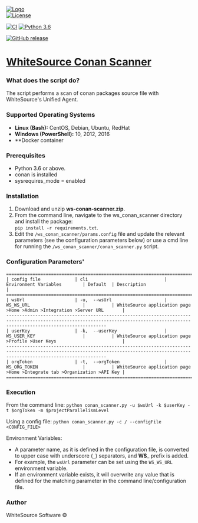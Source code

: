 [![Logo](https://whitesource-resources.s3.amazonaws.com/ws-sig-images/Whitesource_Logo_178x44.png)](https://www.whitesourcesoftware.com/)  
[![License](https://img.shields.io/badge/License-Apache%202.0-yellowgreen.svg)](https://opensource.org/licenses/Apache-2.0)

[![CI](https://github.com/whitesource-ps/ws-conan-scanner/actions/workflows/ci.yml/badge.svg)](https://github.com/whitesource-ps/ws-conan-scanner/actions/workflows/ci.yml)
[![Python 3.6](https://upload.wikimedia.org/wikipedia/commons/thumb/8/8c/Blue_Python_3.6%2B_Shield_Badge.svg/86px-Blue_Python_3.6%2B_Shield_Badge.svg.png)](https://www.python.org/downloads/release/python-360/)

[![GitHub release](https://img.shields.io/github/v/release/whitesource-ps/ws-conan-scanner)](https://github.com/whitesource-ps/ws-conan-scanner/releases/latest)  

# [WhiteSource Conan Scanner](https://github.com/whitesource-ps/ws-conan-scanner)

### What does the script do?
The script performs a scan of conan packages source file with WhiteSource's Unified Agent.

### Supported Operating Systems
- **Linux (Bash):**	CentOS, Debian, Ubuntu, RedHat
- **Windows (PowerShell):**	10, 2012, 2016
- **Docker container

### Prerequisites
- Python 3.6 or above.
- conan is installed
- sysrequires_mode = enabled

### Installation
1. Download and unzip **ws-conan-scanner.zip**.
2. From the command line, navigate to the ws_conan_scanner directory and install the package:  
   `pip install -r requirements.txt`.
3. Edit the `/ws_conan_scanner/params.config` file and update the relevant parameters (see the configuration parameters below) or
   use a cmd line for running the `/ws_conan_scanner/conan_scanner.py` script.

### Configuration Parameters'
```
==================================================================================================================================================================================
| config file             | cli                             | Environment Variables        | Default  | Description                                                              |
==================================================================================================================================================================================
| wsUrl                   | -u,  --wsUrl                    | WS_WS_URL                    |          | WhiteSource application page >Home >Admin >Integration >Server URL       |
----------------------------------------------------------------------------------------------------------------------------------------------------------------------------------
| userKey                 | -k,  --userKey                  | WS_USER_KEY                  |          | WhiteSource application page >Profile >User Keys                         |
----------------------------------------------------------------------------------------------------------------------------------------------------------------------------------
| orgToken                | -t,  --orgToken                 | WS_ORG_TOKEN                 |          | WhiteSource application page >Home >Integrate tab >Organization >API Key |
==================================================================================================================================================================================
```
### Execution
From the command line:
`python conan_scanner.py -u $wsUrl -k $userKey -t $orgToken -m $projectParallelismLevel`

Using a config file:
`python conan_scanner.py -c / --configFile <CONFIG_FILE>`

Environment Variables:
- A parameter name, as it is defined in the configuration file, is converted to upper case with underscore (`_`) separators, and **WS**_ prefix is added.
- For example, the `wsUrl` parameter can be set using the `WS_WS_URL ` environment variable.
- If an environment variable exists, it will overwrite any value that is defined for the matching parameter in the command line/configuration file.

### Author
WhiteSource Software ©